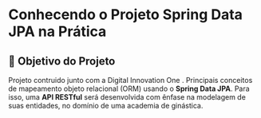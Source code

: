 <h1>Conhecendo o Projeto Spring Data JPA na Prática </h1>

<h2>🎯 Objetivo do Projeto</h2>
<p> Projeto contruido junto com a  Digital Innovation One . 
Principais conceitos de mapeamento objeto relacional (ORM) usando o <strong>Spring Data JPA</strong>. Para isso, uma <strong>API RESTful</strong> será desenvolvida com ênfase na modelagem de suas entidades, no domínio de uma academia de ginástica.</p>





